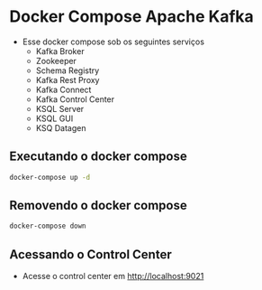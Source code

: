 # Docker Compose Apache Kafka

- Esse docker compose sob os seguintes serviços
  - Kafka Broker
  - Zookeeper
  - Schema Registry
  - Kafka Rest Proxy
  - Kafka Connect
  - Kafka Control Center
  - KSQL Server
  - KSQL GUI
  - KSQ Datagen

## Executando o docker compose

```bash
docker-compose up -d
```

## Removendo o docker compose

```bash
docker-compose down
```

## Acessando o Control Center

- Acesse o control center em <http://localhost:9021>

